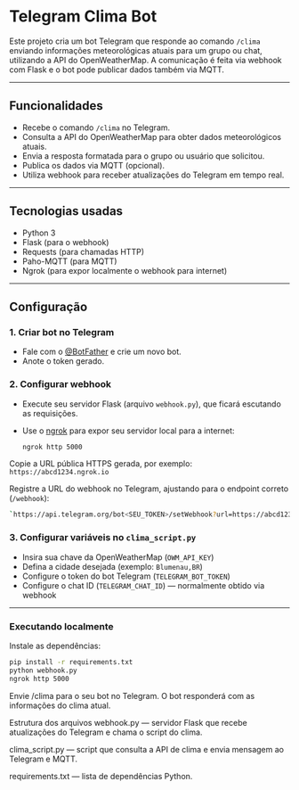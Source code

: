 # Telegram Clima Bot

Este projeto cria um bot Telegram que responde ao comando `/clima` enviando informações meteorológicas atuais para um grupo ou chat, utilizando a API do OpenWeatherMap. A comunicação é feita via webhook com Flask e o bot pode publicar dados também via MQTT.

---

## Funcionalidades

- Recebe o comando `/clima` no Telegram.
- Consulta a API do OpenWeatherMap para obter dados meteorológicos atuais.
- Envia a resposta formatada para o grupo ou usuário que solicitou.
- Publica os dados via MQTT (opcional).
- Utiliza webhook para receber atualizações do Telegram em tempo real.

---

## Tecnologias usadas

- Python 3
- Flask (para o webhook)
- Requests (para chamadas HTTP)
- Paho-MQTT (para MQTT)
- Ngrok (para expor localmente o webhook para internet)

---

## Configuração

### 1. Criar bot no Telegram

- Fale com o [@BotFather](https://t.me/BotFather) e crie um novo bot.
- Anote o token gerado.

### 2. Configurar webhook

- Execute seu servidor Flask (arquivo `webhook.py`), que ficará escutando as requisições.
- Use o [ngrok](https://ngrok.com/) para expor seu servidor local para a internet:

  ```bash
  ngrok http 5000
  ```
Copie a URL pública HTTPS gerada, por exemplo:  
`https://abcd1234.ngrok.io`

Registre a URL do webhook no Telegram, ajustando para o endpoint correto (`/webhook`):

  ```bash
`https://api.telegram.org/bot<SEU_TOKEN>/setWebhook?url=https://abcd1234.ngrok.io/webhook`
```

### 3. Configurar variáveis no `clima_script.py`

- Insira sua chave da OpenWeatherMap (`OWM_API_KEY`)
- Defina a cidade desejada (exemplo: `Blumenau,BR`)
- Configure o token do bot Telegram (`TELEGRAM_BOT_TOKEN`)
- Configure o chat ID (`TELEGRAM_CHAT_ID`) — normalmente obtido via webhook

---

### Executando localmente

Instale as dependências:

```bash
pip install -r requirements.txt
python webhook.py
ngrok http 5000
```

Envie /clima para o seu bot no Telegram. O bot responderá com as informações do clima atual.

Estrutura dos arquivos
webhook.py — servidor Flask que recebe atualizações do Telegram e chama o script do clima.

clima_script.py — script que consulta a API de clima e envia mensagem ao Telegram e MQTT.

requirements.txt — lista de dependências Python.
